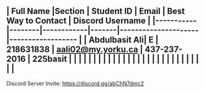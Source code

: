 | Full Name |Section | Student ID | Email | Best Way to Contact | Discord Username
|
|-----------|--------|------------|-------|---------------------|------------------
|
| Abdulbasit Ali| E | 218631838 | aali02@my.yorku.ca | 437-237-2016 | 225basit
|
| | | | | |
|
| | | | | |
|
| | | | | |
|
| | | | | |
|
---

Discord Server Invite: https://discord.gg/abChN7dmc2
